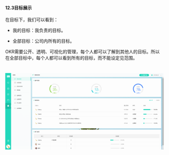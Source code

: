 #### 12.3目标展示

在目标下，我们可以看到：

* 我的目标：我负责的目标。

* 全部目标：公司内所有的目标。

OKR需要公开、透明、可视化的管理，每个人都可以了解到其他人的目标。所以在全部目标中，每个人都可以看到所有的目标，而不能设定见范围。

# ![](/assets/12.3展示目标.png)